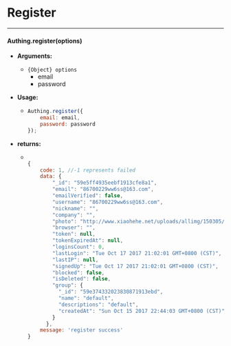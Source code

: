 # Register

----------

#### Authing.register(options)

- **Arguments:**

  - ```{Object} options```
    - email
    - password

- **Usage:**

  - ``` javascript
	Authing.register({
		email: email,
		password: password
	});
  	```

- **returns:**

  - ``` javascript

  	{
  		code: 1, //-1 represents failed
  		data: {
	        "_id": "59e5ff4935eebf1913cfe8a1",
	        "email": "86700229ww6ss@163.com",
	        "emailVerified": false,
	        "username": "86700229ww6ss@163.com",
	        "nickname": "",
	        "company": "",
	        "photo": "http://www.xiaohehe.net/uploads/allimg/150305/304-1503051H136.png",
	        "browser": "",
	        "token": null,
	        "tokenExpiredAt": null,
	        "loginsCount": 0,
	        "lastLogin": "Tue Oct 17 2017 21:02:01 GMT+0800 (CST)",
	        "lastIP": null,
	        "signedUp": "Tue Oct 17 2017 21:02:01 GMT+0800 (CST)",
	        "blocked": false,
	        "isDeleted": false,
	        "group": {
	          "_id": "59e374332023830871913ebd",
	          "name": "default",
	          "descriptions": "default",
	          "createdAt": "Sun Oct 15 2017 22:44:03 GMT+0800 (CST)"
	        }
	      },
  		message: 'register success'
  	}

    ```

